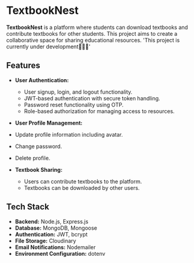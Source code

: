# TextbookNest

**TextbookNest** is a platform where students can download textbooks and contribute textbooks for other students. This project aims to create a collaborative space for sharing educational resources. 'This project is currently under development🧑🏻‍💻'

## Features

- **User Authentication:**

  - User signup, login, and logout functionality.
  - JWT-based authentication with secure token handling.
  - Password reset functionality using OTP.
  - Role-based authorization for managing access to resources.

- **User Profile Management:**

- Update profile information including avatar.
- Change password.
- Delete profile.

- **Textbook Sharing:**

  - Users can contribute textbooks to the platform.
  - Textbooks can be downloaded by other users.

## Tech Stack

- **Backend:** Node.js, Express.js
- **Database:** MongoDB, Mongoose
- **Authentication:** JWT, bcrypt
- **File Storage:** Cloudinary
- **Email Notifications:** Nodemailer
- **Environment Configuration:** dotenv
